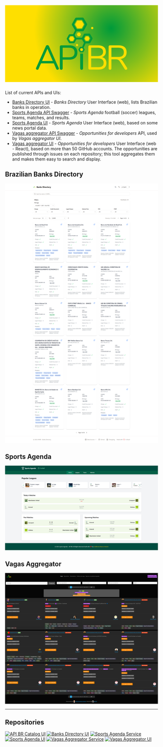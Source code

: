 # ![API BR](https://raw.githubusercontent.com/ApiBR/.github/refs/heads/main/profile/splash.png)

List of current APIs and UIs:

- [Banks Directory UI](https://apibr.com/ui/banks-directory) - *Banks Directory* User Interface (web), lists Brazilian banks in operation.
- [Sports Agenda API Swagger](https://apibr.com/sports-agenda/swagger/) - *Sports Agenda* football (soccer) leagues, teams, matches, and results.
- [Sports Agenda UI](https://apibr.com/ui/sports-agenda/) - *Sports Agenda* User Interface (web), based on some news portal data.
- [Vagas aggregator API Swagger](https://apibr.com/vagas/swagger/) - *Opportunities for developers* API, used by *Vagas aggregator UI*.
- [Vagas aggregator UI](https://apibr.com/ui/vagas/) - *Opportunities for developers* User Interface (web - React), based on more than 50 GitHub accounts. The opportunities are published through issues on each repository; this tool aggregates them and makes them easy to search and display.

## Brazilian Banks Directory

![Screenshot of Banks Directory interface](https://raw.githubusercontent.com/ApiBR/catalog/main/public/project-images/banks-directory.png)

## Sports Agenda

![Screenshot of Sports Agenda interface](https://raw.githubusercontent.com/ApiBR/catalog/refs/heads/main/public/project-images/sports-agenda.png)

## Vagas Aggregator

![Screenshot of Vagas project interface](https://raw.githubusercontent.com/ApiBR/catalog/refs/heads/main/public/project-images/vagas.png)

---

## Repositories

[![API BR Catalog UI](https://github-readme-stats-git-feature-private-repositories-guibranco.vercel.app/api/pin/?username=ApiBR&&repo=catalog&show_issues=true&show_pull_requests=true&theme=dark)](https://github.com/ApiBR/catalog)
[![Banks Directory UI](https://github-readme-stats-git-feature-private-repositories-guibranco.vercel.app/api/pin/?username=ApiBR&repo=banks-directory-ui&show_issues=true&show_pull_requests=true&theme=dark)](https://github.com/ApiBR/banks-directory-ui)
[![Sports Agenda Service](https://github-readme-stats-git-feature-private-repositories-guibranco.vercel.app/api/pin/?username=ApiBR&repo=sports-agenda-service&show_issues=true&show_pull_requests=true&theme=dark)](https://github.com/ApiBR/sports-agenda-service)
[![Sports Agenda UI](https://github-readme-stats-git-feature-private-repositories-guibranco.vercel.app/api/pin/?username=ApiBR&repo=sports-agenda-ui&show_issues=true&show_pull_requests=true&theme=dark)](https://github.com/ApiBR/sports-agenda-ui)
[![Vagas Aggregator Service](https://github-readme-stats-git-feature-private-repositories-guibranco.vercel.app/api/pin/?username=ApiBR&repo=vagas-aggregator-service&show_issues=true&show_pull_requests=true&theme=dark)](https://github.com/ApiBR/vagas-aggregator-service)
[![Vagas Aggregator UI](https://github-readme-stats-git-feature-private-repositories-guibranco.vercel.app/api/pin/?username=ApiBR&repo=vagas-aggregator-ui&show_issues=true&show_pull_requests=true&theme=dark)](https://github.com/ApiBR/vagas-aggregator-ui)
